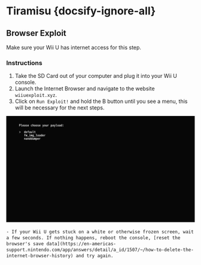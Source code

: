 # Tiramisu {docsify-ignore-all}

## Browser Exploit

Make sure your Wii U has internet access for this step.

### Instructions

1. Take the SD Card out of your computer and plug it into your Wii U console.
1. Launch the Internet Browser and navigate to the website `wiiuexploit.xyz`.
1. Click on `Run Exploit!` and hold the B button until you see a menu, this will be necessary for the next steps.
<img src="docs/assets/img/Tiramisu Guide Images/payloadselect.png" alt="">

    - If your Wii U gets stuck on a white or otherwise frozen screen, wait a few seconds. If nothing happens, reboot the console, [reset the browser's save data](https://en-americas-support.nintendo.com/app/answers/detail/a_id/1507/~/how-to-delete-the-internet-browser-history) and try again.
	
